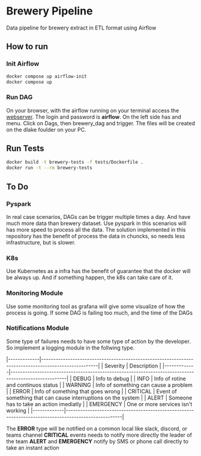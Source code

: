 # Brewery Pipeline

Data pipeline for brewery extract in ETL format using Airflow

## How to run

### Init Airflow
```bash
docker compose up airflow-init
docker compose up
```

### Run DAG
On your browser, with the airflow running on your terminal access the [webserver](http://localhost:8080/).
The login and password is **airflow**.
On the left side has and menu.
Click on Dags, then brewery_dag and trigger.
The files will be created on the dlake foulder on your PC.

## Run Tests
```bash
docker build -t brewery-tests -f tests/Dockerfile .
docker run -t --rm brewery-tests
```

## To Do
### Pyspark
In real case scenarios, DAGs can be trigger multiple times a day.
And have much more data than brewery dataset.
Use pyspark in this scenarios will has more speed to process all the data.
The solution implemented in this repository has the benefit of process the data
in chuncks, so needs less infrastructure, but is slower.

### K8s
Use Kubernetes as a infra has the benefit of guarantee that the docker will be always up.
And if something happen, the k8s can take care of it.

### Monitoring Module
Use some monitoring tool as grafana will give some visualize of how the process is going.
If some DAG is failing too much, and the time of the DAGs

### Notifications Module
Some type of failures needs to have some type of action by the developer.
So implement a logging module in the follwing type.

|-------------|-----------------------------------------------------------------------------------------------------|
| Severity    | Description                                                                                         |
|-------------|-----------------------------------------------------------------------------------------------------|
| DEBUG       | Info to debug                                                                                       |
| INFO        | Info of rotine and continuos status                                                                 |
| WARNING     | Info of something can cause a problem                                                               |
| ERROR       | Info of something that goes wrong                                                                   |
| CRITICAL    | Event of something that can cause interruptions on the system                                       |
| ALERT       | Someone has to take an action imediatly                                                             |
| EMERGENCY   | One or more services isn't working                                                                  |
|-------------|-----------------------------------------------------------------------------------------------------|

The **ERROR** type will be notified on a common local like slack, discord, or teams channel
**CRITICAL** events needs to notify more directly the leader of the team
**ALERT** and **EMERGENCY** notify by SMS or phone call directly to take an instant action